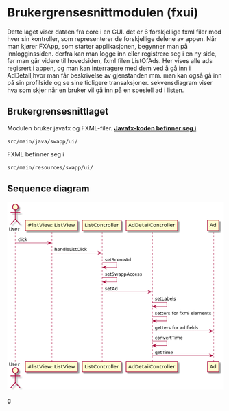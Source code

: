 # Brukergrensesnittmodulen (fxui)

Dette laget viser dataen fra core i en GUI. det er 6 forskjellige fxml filer med hver sin kontroller, som representerer de forskjellige delene av appen.
Når man kjører FXApp, som starter applikasjonen, begynner man på innlogginssiden. derfra kan man logge inn eller registrere seg i en ny side,
før man går videre til hovedsiden, fxml filen ListOfAds. Her vises alle ads regisrert i appen, og man kan interragere med dem ved å gå inn i AdDetail,hvor man får beskrivelse av gjenstanden mm.
man kan også gå inn på sin profilside og se sine tidligere transaksjoner. sekvensdiagram viser hva som skjer når en bruker vil gå inn på en spesiell ad i listen.
## Brukergrensesnittlaget
Modulen bruker javafx og FXML-filer. 
 **[Javafx-koden befinner seg i ](src/main/java/swapp/ui/README.md)**

    src/main/java/swapp/ui/

   FXML befinner seg i 

    src/main/resources/swapp/ui/

## Sequence diagram

![Sequence diagram](sequenceD.png)

g